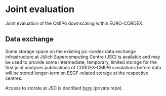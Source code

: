 # Joint evaluation
Joint evaluation of the CMIP6 downscaling within EURO-CORDEX.


## Data exchange
Some storage space on the existing jsc-cordex data exchange infrastructure at Jülich Supercomputing Centre (JSC) is available and may be used to provide some intermediate, temporary, limited storage for the first joint analyses publications of CORDEX-CMIP6 simulations before data will be stored longer-term on ESGF-related storage at the respective centres. 

Access to storate at JSC is decribed [here](https://github.com/euro-cordex/jsc-cordex) (private repo).

